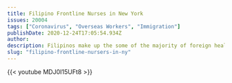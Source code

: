 ```yaml
---
title: Filipino Frontline Nurses in New York
issues: 20004
tags: ["Coronavirus", "Overseas Workers", "Immigration"]
publishDate: 2020-12-24T17:05:54.934Z
author: 
description: Filipinos make up the some of the majority of foreign healtcare workers in the US. As the pandemic continues to rage, nurses and their families bear most of the risk from exposure to the virus while trying to realize their American dreams.
slug: "filipino-frontline-nursers-in-ny"
---
```



{{< youtube MDJ0I15UFt8 >}}
